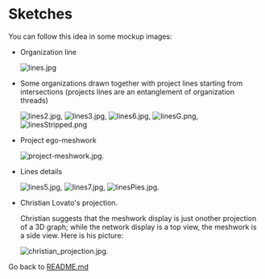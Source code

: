 # Sketches

You can follow this idea in some mockup images:

* Organization line 

  ![lines.jpg](images/lines.jpg)
  
* Some organizations drawn together with project lines starting from intersections (projects lines are an entanglement of organization threads)  
  
  ![lines2.jpg](images/lines2.jpg), ![lines3.jpg](images/lines3.jpg), ![lines6.jpg](images/lines6.jpg), ![linesG.png](images/linesG.png), ![linesStripped.png](images/linesStripped.png)

* Project ego-meshwork
  
  ![project-meshwork.jpg](images/project-meshwork.jpg).

* Lines details
  
  ![lines5.jpg](images/lines5.jpg), ![lines7.jpg](images/lines7.jpg), ![linesPies.jpg](images/linesPies.jpg).

* Christian Lovato's projection. 

  Christian suggests that the meshwork display is just onother projection of a 3D graph; while the network display is a top view, the meshwork is a side view. Here is his picture:
  
  ![christian_projection.jpg](images/christian_projection.jpg).
  

Go back to [README.md](README.md)
